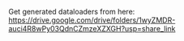 Get generated dataloaders from here: https://drive.google.com/drive/folders/1wyZMDR-auci4R8wPy03QdnCZmzeXZXGH?usp=share_link